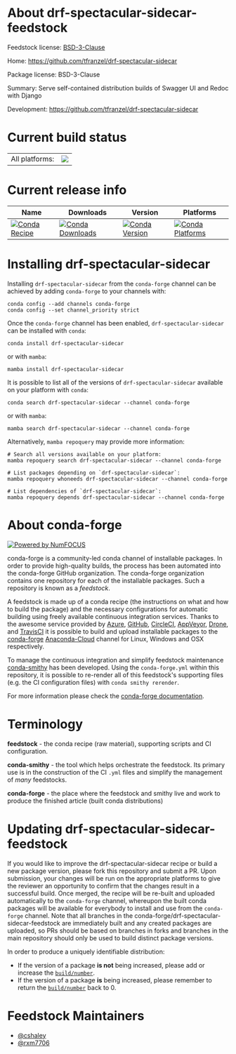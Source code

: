 About drf-spectacular-sidecar-feedstock
=======================================

Feedstock license: [BSD-3-Clause](https://github.com/conda-forge/drf-spectacular-sidecar-feedstock/blob/main/LICENSE.txt)

Home: https://github.com/tfranzel/drf-spectacular-sidecar

Package license: BSD-3-Clause

Summary: Serve self-contained distribution builds of Swagger UI and Redoc with Django

Development: https://github.com/tfranzel/drf-spectacular-sidecar

Current build status
====================


<table><tr><td>All platforms:</td>
    <td>
      <a href="https://dev.azure.com/conda-forge/feedstock-builds/_build/latest?definitionId=17979&branchName=main">
        <img src="https://dev.azure.com/conda-forge/feedstock-builds/_apis/build/status/drf-spectacular-sidecar-feedstock?branchName=main">
      </a>
    </td>
  </tr>
</table>

Current release info
====================

| Name | Downloads | Version | Platforms |
| --- | --- | --- | --- |
| [![Conda Recipe](https://img.shields.io/badge/recipe-drf--spectacular--sidecar-green.svg)](https://anaconda.org/conda-forge/drf-spectacular-sidecar) | [![Conda Downloads](https://img.shields.io/conda/dn/conda-forge/drf-spectacular-sidecar.svg)](https://anaconda.org/conda-forge/drf-spectacular-sidecar) | [![Conda Version](https://img.shields.io/conda/vn/conda-forge/drf-spectacular-sidecar.svg)](https://anaconda.org/conda-forge/drf-spectacular-sidecar) | [![Conda Platforms](https://img.shields.io/conda/pn/conda-forge/drf-spectacular-sidecar.svg)](https://anaconda.org/conda-forge/drf-spectacular-sidecar) |

Installing drf-spectacular-sidecar
==================================

Installing `drf-spectacular-sidecar` from the `conda-forge` channel can be achieved by adding `conda-forge` to your channels with:

```
conda config --add channels conda-forge
conda config --set channel_priority strict
```

Once the `conda-forge` channel has been enabled, `drf-spectacular-sidecar` can be installed with `conda`:

```
conda install drf-spectacular-sidecar
```

or with `mamba`:

```
mamba install drf-spectacular-sidecar
```

It is possible to list all of the versions of `drf-spectacular-sidecar` available on your platform with `conda`:

```
conda search drf-spectacular-sidecar --channel conda-forge
```

or with `mamba`:

```
mamba search drf-spectacular-sidecar --channel conda-forge
```

Alternatively, `mamba repoquery` may provide more information:

```
# Search all versions available on your platform:
mamba repoquery search drf-spectacular-sidecar --channel conda-forge

# List packages depending on `drf-spectacular-sidecar`:
mamba repoquery whoneeds drf-spectacular-sidecar --channel conda-forge

# List dependencies of `drf-spectacular-sidecar`:
mamba repoquery depends drf-spectacular-sidecar --channel conda-forge
```


About conda-forge
=================

[![Powered by
NumFOCUS](https://img.shields.io/badge/powered%20by-NumFOCUS-orange.svg?style=flat&colorA=E1523D&colorB=007D8A)](https://numfocus.org)

conda-forge is a community-led conda channel of installable packages.
In order to provide high-quality builds, the process has been automated into the
conda-forge GitHub organization. The conda-forge organization contains one repository
for each of the installable packages. Such a repository is known as a *feedstock*.

A feedstock is made up of a conda recipe (the instructions on what and how to build
the package) and the necessary configurations for automatic building using freely
available continuous integration services. Thanks to the awesome service provided by
[Azure](https://azure.microsoft.com/en-us/services/devops/), [GitHub](https://github.com/),
[CircleCI](https://circleci.com/), [AppVeyor](https://www.appveyor.com/),
[Drone](https://cloud.drone.io/welcome), and [TravisCI](https://travis-ci.com/)
it is possible to build and upload installable packages to the
[conda-forge](https://anaconda.org/conda-forge) [Anaconda-Cloud](https://anaconda.org/)
channel for Linux, Windows and OSX respectively.

To manage the continuous integration and simplify feedstock maintenance
[conda-smithy](https://github.com/conda-forge/conda-smithy) has been developed.
Using the ``conda-forge.yml`` within this repository, it is possible to re-render all of
this feedstock's supporting files (e.g. the CI configuration files) with ``conda smithy rerender``.

For more information please check the [conda-forge documentation](https://conda-forge.org/docs/).

Terminology
===========

**feedstock** - the conda recipe (raw material), supporting scripts and CI configuration.

**conda-smithy** - the tool which helps orchestrate the feedstock.
                   Its primary use is in the construction of the CI ``.yml`` files
                   and simplify the management of *many* feedstocks.

**conda-forge** - the place where the feedstock and smithy live and work to
                  produce the finished article (built conda distributions)


Updating drf-spectacular-sidecar-feedstock
==========================================

If you would like to improve the drf-spectacular-sidecar recipe or build a new
package version, please fork this repository and submit a PR. Upon submission,
your changes will be run on the appropriate platforms to give the reviewer an
opportunity to confirm that the changes result in a successful build. Once
merged, the recipe will be re-built and uploaded automatically to the
`conda-forge` channel, whereupon the built conda packages will be available for
everybody to install and use from the `conda-forge` channel.
Note that all branches in the conda-forge/drf-spectacular-sidecar-feedstock are
immediately built and any created packages are uploaded, so PRs should be based
on branches in forks and branches in the main repository should only be used to
build distinct package versions.

In order to produce a uniquely identifiable distribution:
 * If the version of a package **is not** being increased, please add or increase
   the [``build/number``](https://docs.conda.io/projects/conda-build/en/latest/resources/define-metadata.html#build-number-and-string).
 * If the version of a package **is** being increased, please remember to return
   the [``build/number``](https://docs.conda.io/projects/conda-build/en/latest/resources/define-metadata.html#build-number-and-string)
   back to 0.

Feedstock Maintainers
=====================

* [@cshaley](https://github.com/cshaley/)
* [@rxm7706](https://github.com/rxm7706/)

